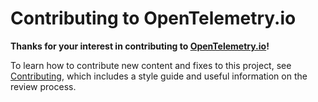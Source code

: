 # Contributing to OpenTelemetry.io

**Thanks for your interest in contributing to
[OpenTelemetry.io](https://opentelemetry.io/)!**

To learn how to contribute new content and fixes to this project, see
[Contributing](https://opentelemetry.io/docs/contributing/), which includes a
style guide and useful information on the review process.
